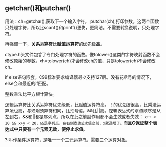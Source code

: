 ## getchar()和putchar()

用法：ch=getchar(),获取下一个输入字符。 putchar(ch),打印参数。这两个函数只处理字符，所以比scanf()和printf()更快，更简洁。不需要转换说明，只处理字符。

再强调一下，**关系运算符**比**赋值运算符**的优先级**高**。

ctype.h头文件包含了专门处理字符的函数。像tolower()这类的字符映射函数不会修改原始的参数，ch=tolower(ch)才会修改ch的值，只是tolower(ch)不会修改ch。

if else语句嵌套，C99标准要求编译器最少支持127层。没有花括号的情况下，else会和最近的if匹配。

整数乘法比平方根计算快。

逻辑运算符比关系运算符优先级低，比赋值运算符高。！的优先级很高，比乘法运算法也高，与递增预算符相同，比括号低。&&比||高。逻辑表达式的求值顺序是从左到右，&&和||都是序列点，所以在此之前副作用都不会生效或者失效：
`x++ < 10 && x+y < 20，&&是序列点，在右侧表达式求值之前，x就递增了。`**而且C保证整个表达式中只要有一个元素无效，便停止求值。**

?:叫作条件运算符，是唯一一个三元运算符。需要三个运算对象。